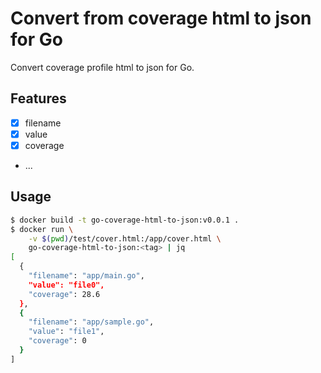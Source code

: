 # Convert from coverage html to json for Go

Convert coverage profile html to json for Go.

## Features
- [x] filename
- [x] value
- [x] coverage
- ...

## Usage

```sh
$ docker build -t go-coverage-html-to-json:v0.0.1 .
$ docker run \
    -v $(pwd)/test/cover.html:/app/cover.html \
    go-coverage-html-to-json:<tag> | jq
[
  {
    "filename": "app/main.go",
    "value": "file0",
    "coverage": 28.6
  },
  {
    "filename": "app/sample.go",
    "value": "file1",
    "coverage": 0
  }
]
```
